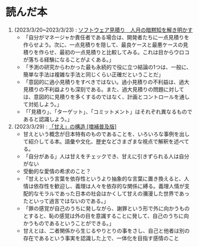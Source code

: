# 読んだ本

1. (2023/3/20~2023/3/23) : [ソフトウェア見積り　人月の暗黙知を解き明かす](https://www.amazon.co.jp/dp/B00KR96M6K)
    * 「自分がマネージャか責任者である場合は、開発者たちに一点見積りを作らせよう。次に、一点見積りを隠して、最良ケースと最悪ケースの見積りを作らせ、最初の一点見積りと比較してみる。これは目からウロコが落ちる経験になることがよくある。」
    * 「予測の研究からわかった最も永続的で役に立つ結論の1つは、一般に、簡単な手法は複雑な手法と同じくらい正確だということだ」
    * 「意図的に過小見積りをすべきではない。過小見積りの不利益は、過大見積りの不利益よりも深刻である。また、過大見積りの問題に対しては、意図的に見積りを多くするのではなく、計画とコントロールを通して対処しよう。」
    * 「「見積り」、「ターゲット」、「コミットメント」はそれぞれ異なるものであると認識しよう。」
2. (2023/3/29) : [「甘え」の構造 [増補普及版] ](https://www.amazon.co.jp/dp/4335651295)
    * 甘えという概念が日本特有のものであることを、いろいろな事例を出して紹介してる本。語彙や文化、歴史などさまざまな視点で解釈を述べてる。
    * 「自分がある」人は甘えをチェックでき、甘えに引きずられる人は自分がない
    * 受動的な愛情の希求のこと？
    * 「甘えという言葉を依存性というより抽象的な言葉に置き換えると、人情は依存性を歓迎し、義理は人々を依存的な関係に縛る。義理人情が支配的なモラルであった日本の社会はかくして甘えの瀰漫した世界であったといって過言ではないのである。」
    * 「罪の感覚が自己のうちに発しながら、謝罪という形で外に向かうものとすると、恥の感覚は外の目を意識することに発して、自己のうちに向かうものであるということができる。」
    * 甘えとは、二者関係から生じるやりとりの事をさし、自己と他者は別の存在であるという事実を認識した上で、一体化を目指す感情のこと